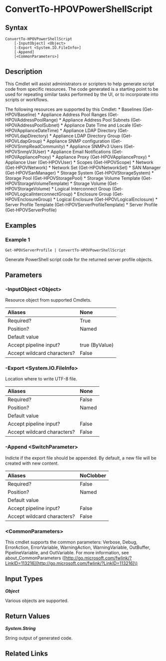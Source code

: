 ﻿---
description: Create PowerShell script from resource.
---

# ConvertTo-HPOVPowerShellScript

## Syntax

```text
ConvertTo-HPOVPowerShellScript
    [-InputObject] <Object>
    [-Export <System.IO.FileInfo>]
    [-Append]
    [<CommonParameters>]
```

## Description

This Cmdlet will assist administrators or scripters to help generate script code from specific resources.  The code generated is a starting point to be used for repeating similar tasks performed by the UI, or to incorporate into scripts or workflows.

The following resources are supported by this Cmdlet:
	* Baselines (Get-HPOVBaseline)
	* Appliance Address Pool Ranges (Get-HPOVAddressPoolRange)
	* Appliance Address Pool Subnets (Get-HPOVAddressPoolSubnet)
	* Appliance Date Time and Locale (Get-HPOVApplianceDateTime)
	* Appliance LDAP Directory (Get-HPOVLdapDirectory)
	* Appliance LDAP Directory Group (Get-HPOVLdapGroup)
	* Appliance SNMP configuration (Get-HPOVSnmpReadCommunity)
	* Appliance SNMPv3 Users (Get-HPOVSnmpV3User)
	* Appliance Email Notifications (Get-HPOVApplianceProxy)
	* Appliance Proxy (Get-HPOVApplianceProxy)
	* Appliance User (Get-HPOVUser)
	* Scopes (Get-HPOVScope)
	* Network (Get-HPOVNetwork)
	* Network Set (Get-HPOVNetworkSet)
	* SAN Manager (Get-HPOVSanManager)
	* Storage System (Get-HPOVStorageSystem)
	* Storage Pool (Get-HPOVStoragePool)
	* Storage Volume Template (Get-HPOVStorageVolumeTemplate)
	* Storage Volume (Get-HPOVStorageVolume)
	* Logical Interconnect Group (Get-HPOVLogicalInterconnectGroup)
	* Enclosure Group (Get-HPOVEnclosureGroup)
	* Logical Enclosure (Get-HPOVLogicalEnclosure)
	* Server Profile Template (Get-HPOVServerProfileTemplate)
	* Server Profile (Get-HPOVServerProfile)


## Examples

###  Example 1 

```text
Get-HPOVServerProfile | ConvertTo-HPOVPowerShellScript

```

Generate PowerShell script code for the returned server profile objects.

## Parameters

### -InputObject &lt;Object&gt;

Resource object from supported Cmdlets.

| Aliases | None |
| :--- | :--- |
| Required? | True |
| Position? | Named |
| Default value |  |
| Accept pipeline input? | true (ByValue) |
| Accept wildcard characters? | False |

### -Export &lt;System.IO.FileInfo&gt;

Location where to write UTF-8 file.

| Aliases | None |
| :--- | :--- |
| Required? | False |
| Position? | Named |
| Default value |  |
| Accept pipeline input? | False |
| Accept wildcard characters? | False |

### -Append &lt;SwitchParameter&gt;

Indicte if the export file should be appended.  By default, a new file will be created with new content.

| Aliases | NoClobber |
| :--- | :--- |
| Required? | False |
| Position? | Named |
| Default value |  |
| Accept pipeline input? | False |
| Accept wildcard characters? | False |

### &lt;CommonParameters&gt;

This cmdlet supports the common parameters: Verbose, Debug, ErrorAction, ErrorVariable, WarningAction, WarningVariable, OutBuffer, PipelineVariable, and OutVariable. For more information, see about\_CommonParameters \([http://go.microsoft.com/fwlink/?LinkID=113216](http://go.microsoft.com/fwlink/?LinkID=113216)\)

## Input Types

_**Object**_

Various objects are supported.

## Return Values

_**System.String**_

String output of generated code.


## Related Links

